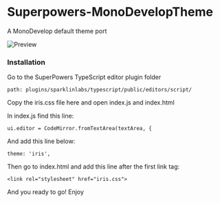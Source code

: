 # Superpowers-MonoDevelopTheme
A MonoDevelop default theme port

![Preview](http://puu.sh/gzPUN/51e6c7eded.png)

### Installation

Go to the SuperPowers TypeScript editor plugin folder

    path: plugins/sparklinlabs/typescript/public/editors/script/

Copy the iris.css file here and open index.js and index.html

In index.js find this line:

    ui.editor = CodeMirror.fromTextArea(textArea, {

And add this line below:

    theme: 'iris',

Then go to index.html and add this line after the first link tag:

    <link rel="stylesheet" href="iris.css">

And you ready to go! Enjoy
